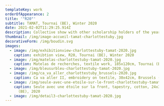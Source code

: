 ```yaml
---
templateKey: work
orderOfAppearance: 2
title: '"R20"'
subtitle: TAMAT, Tournai (BE), Winter 2020
date: 2021-02-02T11:29:25.914Z
description: Collective show with other scholarship holders of the year 2020
thumbnail: /img/image-accueil-tamat-charlottestuby.jpg
decorativeForm: /img/boudin.svg
images:
  - image: /img/exhibitionview-charlottestuby-tamat-2020.jpg
    caption: exhibtion view, R20, Tournai (BE), Winter 2020
  - image: /img/matelas-charlottestuby-tamat-2020.jpg
    caption: Matelas de recherches, textile work, 185x120cm, Tournai (BE), 2020
  - image: /img/bleusurbleu-charlottestuby-tamat-2020.jpg
  - image: /img/ca_va_aller_charlottestuby_brussels-2020.jpg
    caption: Ca va aller II, embroidery on textile, 30x42cm, Brussels (BE), 2020
  - image: /img/seule-avec-une-etoile-sur-le-front-charlottestuby-tamat-2020.jpg
    caption: Seule avec une étoile sur la front, tapestry, cotton, 24x35cm, Brussels
      (BE), 2020
  - image: /img/detail3-charlottestuby-tamat-2020.jpg
---
```

